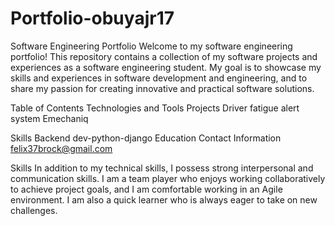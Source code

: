 # Portfolio-obuyajr17
Software Engineering Portfolio
Welcome to my software engineering portfolio! This repository contains a collection of my software projects and experiences as a software engineering student. My goal is to showcase my skills and experiences in software development and engineering, and to share my passion for creating innovative and practical software solutions.

Table of Contents
Technologies and Tools
Projects
Driver fatigue alert system 
Emechaniq

Skills
Backend dev-python-django
Education
Contact Information
felix37brock@gmail.com 

Skills
In addition to my technical skills, I possess strong interpersonal and communication skills. I am a team player who enjoys working collaboratively to achieve project goals, and I am comfortable working in an Agile environment. I am also a quick learner who is always eager to take on new challenges.
